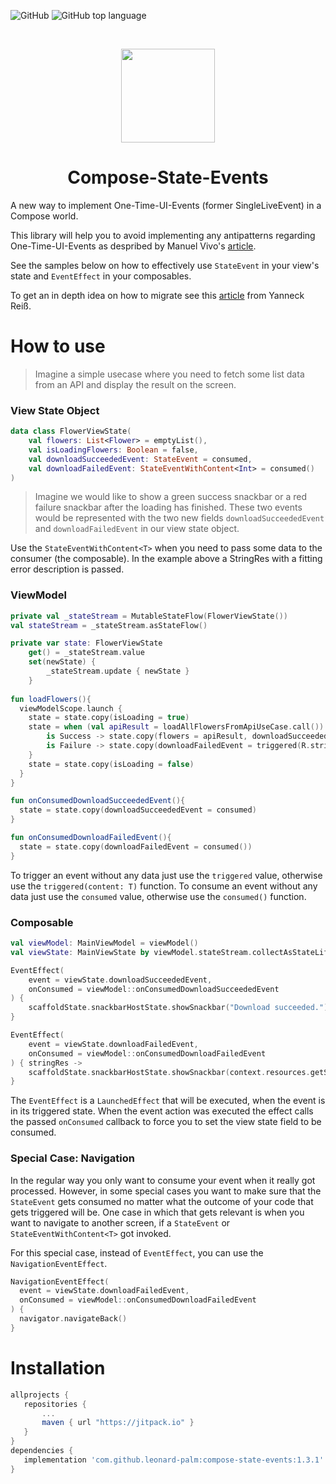 ![GitHub](https://img.shields.io/github/license/leonard-palm/compose-state-events?color=%234185f3&style=for-the-badge)
![GitHub top language](https://img.shields.io/github/languages/top/leonard-palm/compose-state-events?color=%237f52ff&style=for-the-badge)

<br>
<p align="center"> 
   <img height="150" src="https://user-images.githubusercontent.com/20493984/194604428-89476453-8455-4bc5-803d-7ab604c41b9b.png"/> 
</p>

<h1 align="center"> 
   Compose-State-Events
</h1>

A new way to implement One-Time-UI-Events (former SingleLiveEvent) in a Compose world.

This library will help you to avoid implementing any antipatterns regarding One-Time-UI-Events as despribed by Manuel Vivo's [article](https://medium.com/androiddevelopers/viewmodel-one-off-event-antipatterns-16a1da869b95).

See the samples below on how to effectively use `StateEvent` in your view's state and `EventEffect` in your composables.

To get an in depth idea on how to migrate see this [article](https://medium.com/proandroiddev/how-to-handle-viewmodel-one-time-events-in-jetpack-compose-a01af0678b76) from Yanneck Reiß.

# How to use

> Imagine a simple usecase where you need to fetch some list data from an API and display the result on the screen.



### View State Object
```kotlin
data class FlowerViewState(
    val flowers: List<Flower> = emptyList(),
    val isLoadingFlowers: Boolean = false,
    val downloadSucceededEvent: StateEvent = consumed,
    val downloadFailedEvent: StateEventWithContent<Int> = consumed()
)
```
> Imagine we would like to show a green success snackbar or a red failure snackbar after the loading has finished. 
These two events would be represented with the two new fields `downloadSucceededEvent` and `downloadFailedEvent` in our view state object.

Use the `StateEventWithContent<T>` when you need to pass some data to the consumer (the composable). 
In the example above a StringRes with a fitting error description is passed.

### ViewModel
```kotlin
private val _stateStream = MutableStateFlow(FlowerViewState())
val stateStream = _stateStream.asStateFlow()

private var state: FlowerViewState
    get() = _stateStream.value
    set(newState) {
        _stateStream.update { newState }
    }
    
fun loadFlowers(){
  viewModelScope.launch {
    state = state.copy(isLoading = true)
    state = when (val apiResult = loadAllFlowersFromApiUseCase.call()) {
        is Success -> state.copy(flowers = apiResult, downloadSucceededEvent = triggered)
        is Failure -> state.copy(downloadFailedEvent = triggered(R.string.error_load_flowers))
    }
    state = state.copy(isLoading = false)
  }
}

fun onConsumedDownloadSucceededEvent(){
  state = state.copy(downloadSucceededEvent = consumed)
}

fun onConsumedDownloadFailedEvent(){
  state = state.copy(downloadFailedEvent = consumed())
}
```
To trigger an event without any data just use the `triggered` value, otherwise use the `triggered(content: T)` function.
To consume an event without any data just use the `consumed` value, otherwise use the `consumed()` function.

### Composable

```kotlin
val viewModel: MainViewModel = viewModel()
val viewState: MainViewState by viewModel.stateStream.collectAsStateLifecycleAware()

EventEffect(
    event = viewState.downloadSucceededEvent, 
    onConsumed = viewModel::onConsumedDownloadSucceededEvent
) {
    scaffoldState.snackbarHostState.showSnackbar("Download succeeded.")
}

EventEffect(
    event = viewState.downloadFailedEvent, 
    onConsumed = viewModel::onConsumedDownloadFailedEvent
) { stringRes ->
    scaffoldState.snackbarHostState.showSnackbar(context.resources.getString(stringRes))
}
```
The `EventEffect` is a `LaunchedEffect` that will be executed, when the event is in its triggered state. 
When the event action was executed the effect calls the passed `onConsumed` callback to force you to set the view state field to be consumed.

### Special Case: Navigation
In the regular way you only want to consume your event when it really got processed. However, in some special cases you want to make sure that the `StateEvent` gets consumed no matter what the outcome of your code that gets triggered will be.
One case in which that gets relevant is when you want to navigate to another screen, if a `StateEvent` or `StateEventWithContent<T>` got invoked.

For this special case, instead of `EventEffect`, you can use the `NavigationEventEffect`.

```kotlin
NavigationEventEffect(  
  event = viewState.downloadFailedEvent,  
  onConsumed = viewModel::onConsumedDownloadFailedEvent  
) {
  navigator.navigateBack()  
}
```

# Installation

```gradle
allprojects {
   repositories {
       ...
       maven { url "https://jitpack.io" }
   }
}
dependencies {
   implementation 'com.github.leonard-palm:compose-state-events:1.3.1'
}
```
